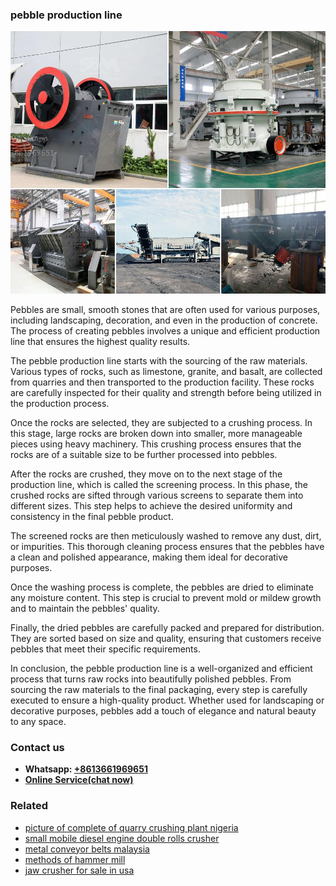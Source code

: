 <h3>pebble production line</h3><img src='1703042288.jpg' alt=''><p>Pebbles are small, smooth stones that are often used for various purposes, including landscaping, decoration, and even in the production of concrete. The process of creating pebbles involves a unique and efficient production line that ensures the highest quality results.</p><p>The pebble production line starts with the sourcing of the raw materials. Various types of rocks, such as limestone, granite, and basalt, are collected from quarries and then transported to the production facility. These rocks are carefully inspected for their quality and strength before being utilized in the production process.</p><p>Once the rocks are selected, they are subjected to a crushing process. In this stage, large rocks are broken down into smaller, more manageable pieces using heavy machinery. This crushing process ensures that the rocks are of a suitable size to be further processed into pebbles.</p><p>After the rocks are crushed, they move on to the next stage of the production line, which is called the screening process. In this phase, the crushed rocks are sifted through various screens to separate them into different sizes. This step helps to achieve the desired uniformity and consistency in the final pebble product.</p><p>The screened rocks are then meticulously washed to remove any dust, dirt, or impurities. This thorough cleaning process ensures that the pebbles have a clean and polished appearance, making them ideal for decorative purposes.</p><p>Once the washing process is complete, the pebbles are dried to eliminate any moisture content. This step is crucial to prevent mold or mildew growth and to maintain the pebbles' quality.</p><p>Finally, the dried pebbles are carefully packed and prepared for distribution. They are sorted based on size and quality, ensuring that customers receive pebbles that meet their specific requirements.</p><p>In conclusion, the pebble production line is a well-organized and efficient process that turns raw rocks into beautifully polished pebbles. From sourcing the raw materials to the final packaging, every step is carefully executed to ensure a high-quality product. Whether used for landscaping or decorative purposes, pebbles add a touch of elegance and natural beauty to any space.</p><h3>Contact us</h3><ul><li><strong>Whatsapp:&nbsp;<a href="https://wa.me/8613661969651">+8613661969651</a></strong></li><li><a href="https://swt.shibang-china.com/?git&amp;zhl&amp;pebble production line"><strong>Online Service(chat now)</strong></a></li></ul><h3>Related</h3><ul><li><a href='picture of complete of quarry crushing plant nigeria.md'>picture of complete of quarry crushing plant nigeria</a></li><li><a href='small mobile diesel engine double rolls crusher.md'>small mobile diesel engine double rolls crusher</a></li><li><a href='metal conveyor belts malaysia.md'>metal conveyor belts malaysia</a></li><li><a href='methods of hammer mill.md'>methods of hammer mill</a></li><li><a href='jaw crusher for sale in usa.md'>jaw crusher for sale in usa</a></li></ul>